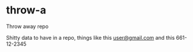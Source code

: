 # throw-a
Throw away repo

Shitty data to have in a repo, things like this user@gmail.com and this 661-12-2345
